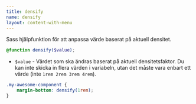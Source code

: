 ```yaml
---
title: densify
name: densify
layout: content-with-menu
---
```


Sass hjälpfunktion för att anpassa värde baserat på aktuell densitet.

```scss
@function densify($value);
```

-   `$value` - Värdet som ska ändras baserat på aktuell densitetsfaktor. Du kan inte skicka in flera värden i variabeln, utan det måste vara enbart ett värde (inte `1rem 2rem 3rem 4rem`).

```scss
.my-awesome-component {
    margin-bottom: densify(1rem);
}
```
